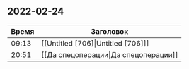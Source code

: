 ## 2022-02-24
| Время | Заголовок |
| --- | --- |
| 09:13 | [[Untitled [706]\|Untitled [706]]] |
| 20:51 | [[Да спецоперации\|Да спецоперации]] |
